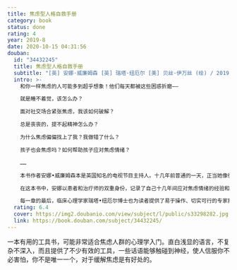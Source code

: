 ```yaml
---
title: 焦虑型人格自救手册
category: book
status: done
rating: 4
year: 2019-8
date: 2020-10-15 04:31:56
douban:
  id: "34432245"
  title: 焦虑型人格自救手册
  subtitle: "[英] 安娜·威廉姆森 [英] 瑞塔·纽厄尔 [美] 贝丝·伊万丝 (绘) / 2019 / 北京日报出版社"
  intro: >-
    和你一样焦虑的人可能多到超乎想象！他们每天都被这些困惑折磨——

    就是睡不着觉，该怎么办？

    面对社交场合紧张焦虑，我该如何破解？

    总是丧丧的，提不起精神怎么办？

    为什么焦虑偏偏找上了我？我做错了什么？

    孩子也会焦虑吗？如何帮助孩子应对焦虑情绪？

    ……

    本书作者安娜•威廉姆森本是英国知名的电视节目主持人。十几年前普通的一天，正当她像往常一样，为自己如日中天的事业忙碌时，她的情绪突然崩溃了……她甚至花了六个月时间才弄明白，将人生列车突然推出正常轨道的正是大名鼎鼎的——焦虑症。从那以后，安娜的“脱轨人生”走向了新的方向。现在她不仅走出了焦虑的低谷，更取得了NLP高阶执行师的资格证书，成了一名专业的心理治疗师。

    在这本书中，安娜以患者和治疗师的双重身份，记录了自己十几年间应对焦虑情绪的经验和体会。从识别焦虑的症状，到应对失眠或社交焦虑，安娜都一步一步地提供了切实和直接的指导，给出了多种处理方案，帮助焦虑型读者逐渐克服焦虑，建立自信。

    每一章的最后，临床心理学家瑞塔•纽厄尔博士也为读者提供了易于操作、切实可行的专家指导，帮助大家正确看待焦虑，找回从容的生活。
  rating: 6.4
  cover: https://img2.doubanio.com/view/subject/l/public/s33298282.jpg
  link: https://book.douban.com/subject/34432245/
---
```


一本有用的工具书，可能非常适合焦虑人群的心理学入门。直白浅显的语言，不复杂不深入，而且提供了不少有效的工具，一些话语能够触碰到神经，使人信服你不必害怕，你不是唯一一个，对于缓解焦虑是有好处的。